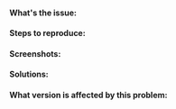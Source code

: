#### What's the issue:
<!-- Describe the issue -->
 
 
#### Steps to reproduce:
<!-- Steps to reproduce this -->


#### Screenshots:
<!-- Some screenshots of the issue will help me to debug the problem faster -->


#### Solutions:
<!-- Provide solutions if any -->


#### What version is affected by this problem:
<!-- Check the version on the of top of the stylesheet and post it here -->


<!-- Appreciate your help :) -->